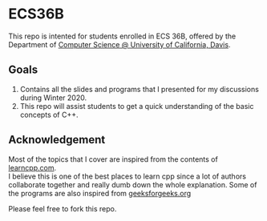 # ECS36B

This repo is intented for students enrolled in ECS 36B, offered by the Department of [Computer Science @ University of California, Davis](https://www.cs.ucdavis.edu/).

## Goals 
1. Contains all the slides and programs that I presented for my discussions during Winter 2020.
2. This repo will assist students to get a quick understanding of the basic concepts of C++.

## Acknowledgement
Most of the topics that I cover are inspired from the contents of [learncpp.com](https://www.learncpp.com/).\
I believe this is one of the best places to learn cpp since a lot of authors collaborate together and really dumb down the whole explanation.
Some of the programs are also inspired from [geeksforgeeks.org](https://www.geeksforgeeks.org/)

Please feel free to fork this repo.